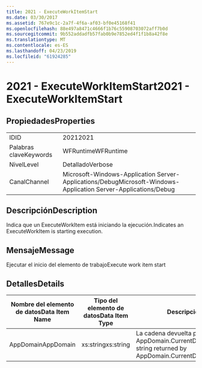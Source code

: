 ```yaml
---
title: 2021 - ExecuteWorkItemStart
ms.date: 03/30/2017
ms.assetid: 767e9c1c-2a7f-4f6a-af03-bf0e45168f41
ms.openlocfilehash: 88e497a8471c4666f1b76c55908703072aff7b0d
ms.sourcegitcommit: 9b552addadfb57fab0b9e7852ed4f1f1b8a42f8e
ms.translationtype: MT
ms.contentlocale: es-ES
ms.lasthandoff: 04/23/2019
ms.locfileid: "61924285"
---
```

# <a name="2021---executeworkitemstart"></a><span data-ttu-id="eb8ad-102">2021 - ExecuteWorkItemStart</span><span class="sxs-lookup"><span data-stu-id="eb8ad-102">2021 - ExecuteWorkItemStart</span></span>
## <a name="properties"></a><span data-ttu-id="eb8ad-103">Propiedades</span><span class="sxs-lookup"><span data-stu-id="eb8ad-103">Properties</span></span>  
  
|||  
|-|-|  
|<span data-ttu-id="eb8ad-104">ID</span><span class="sxs-lookup"><span data-stu-id="eb8ad-104">ID</span></span>|<span data-ttu-id="eb8ad-105">2021</span><span class="sxs-lookup"><span data-stu-id="eb8ad-105">2021</span></span>|  
|<span data-ttu-id="eb8ad-106">Palabras clave</span><span class="sxs-lookup"><span data-stu-id="eb8ad-106">Keywords</span></span>|<span data-ttu-id="eb8ad-107">WFRuntime</span><span class="sxs-lookup"><span data-stu-id="eb8ad-107">WFRuntime</span></span>|  
|<span data-ttu-id="eb8ad-108">Nivel</span><span class="sxs-lookup"><span data-stu-id="eb8ad-108">Level</span></span>|<span data-ttu-id="eb8ad-109">Detallado</span><span class="sxs-lookup"><span data-stu-id="eb8ad-109">Verbose</span></span>|  
|<span data-ttu-id="eb8ad-110">Canal</span><span class="sxs-lookup"><span data-stu-id="eb8ad-110">Channel</span></span>|<span data-ttu-id="eb8ad-111">Microsoft-Windows-Application Server-Applications/Debug</span><span class="sxs-lookup"><span data-stu-id="eb8ad-111">Microsoft-Windows-Application Server-Applications/Debug</span></span>|  
  
## <a name="description"></a><span data-ttu-id="eb8ad-112">Descripción</span><span class="sxs-lookup"><span data-stu-id="eb8ad-112">Description</span></span>  
 <span data-ttu-id="eb8ad-113">Indica que un ExecuteWorkItem está iniciando la ejecución.</span><span class="sxs-lookup"><span data-stu-id="eb8ad-113">Indicates an ExecuteWorkItem is starting execution.</span></span>  
  
## <a name="message"></a><span data-ttu-id="eb8ad-114">Mensaje</span><span class="sxs-lookup"><span data-stu-id="eb8ad-114">Message</span></span>  
 <span data-ttu-id="eb8ad-115">Ejecutar el inicio del elemento de trabajo</span><span class="sxs-lookup"><span data-stu-id="eb8ad-115">Execute work item start</span></span>  
  
## <a name="details"></a><span data-ttu-id="eb8ad-116">Detalles</span><span class="sxs-lookup"><span data-stu-id="eb8ad-116">Details</span></span>  
  
|<span data-ttu-id="eb8ad-117">Nombre del elemento de datos</span><span class="sxs-lookup"><span data-stu-id="eb8ad-117">Data Item Name</span></span>|<span data-ttu-id="eb8ad-118">Tipo del elemento de datos</span><span class="sxs-lookup"><span data-stu-id="eb8ad-118">Data Item Type</span></span>|<span data-ttu-id="eb8ad-119">Descripción</span><span class="sxs-lookup"><span data-stu-id="eb8ad-119">Description</span></span>|  
|--------------------|--------------------|-----------------|  
|<span data-ttu-id="eb8ad-120">AppDomain</span><span class="sxs-lookup"><span data-stu-id="eb8ad-120">AppDomain</span></span>|<span data-ttu-id="eb8ad-121">xs:string</span><span class="sxs-lookup"><span data-stu-id="eb8ad-121">xs:string</span></span>|<span data-ttu-id="eb8ad-122">La cadena devuelta por AppDomain.CurrentDomain.FriendlyName.</span><span class="sxs-lookup"><span data-stu-id="eb8ad-122">The string returned by AppDomain.CurrentDomain.FriendlyName.</span></span>|
